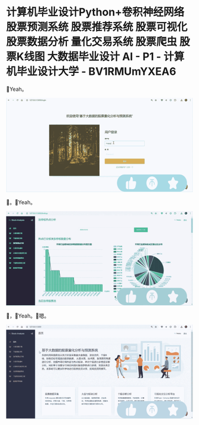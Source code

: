 # 计算机毕业设计Python+卷积神经网络股票预测系统 股票推荐系统 股票可视化 股票数据分析 量化交易系统 股票爬虫 股票K线图 大数据毕业设计 AI - P1 - 计算机毕业设计大学 - BV1RMUmYXEA6

🎼Yeah。

![](img/2b966056fc7d62f2fa9b3d4c31cf98bb_1.png)

🎼。🎼Yeah。

![](img/2b966056fc7d62f2fa9b3d4c31cf98bb_3.png)

🎼，🎼Yeah。🎼嗯。

![](img/2b966056fc7d62f2fa9b3d4c31cf98bb_5.png)